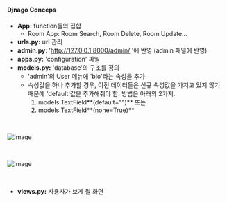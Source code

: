 #### Djnago Conceps

* **App:** function들의 집합
  * Room App: Room Search, Room Delete, Room Update...
* **urls.py:** url 관리
* **admin.py**:  'http://127.0.0.1:8000/admin/ '에 반영 (admin 패널에 반영)
* **apps.py:** 'configuration' 파일
* **models.py:** 'database'의 구조를 정의
  * 'admin'의 User 메뉴에 'bio'라는 속성을 추가
  * 속성값을 하나 추가할 경우, 이전 데이터들은 신규 속성값을 가지고 있지 않기 때문에 'default'값을 추가해줘야 함. 방법은 아래의 2가지.
    1. models.TextField**(default="")** 또는
    2. models.TextField**(none=True)**

<br>

![image](https://user-images.githubusercontent.com/42408554/68197768-1fb14c80-fffe-11e9-8669-2c8f74f68928.png)

<br>

![image](https://user-images.githubusercontent.com/42408554/68200683-b5030f80-0003-11ea-8497-b4326c2f8dcd.png)

<br>

* **views.py:** 사용자가 보게 될 화면